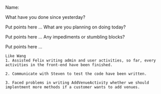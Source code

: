 Name:

What have you done since yesterday?

Put points here ...
What are you planning on doing today?

Put points here ...
Any impediments or stumbling blocks?

Put points here ...

```
Like Wang
1. Assisted Felix writing admin and user activities, so far, every activities in the front-end have been finished.

2. Communicate with Steven to test the code have been written.

3. Faced problems in writing AddVenueActivity whether we should implentment more methods if a customer wants to add venues.
```
